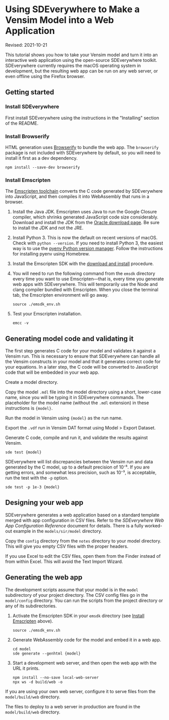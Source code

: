 # Using SDEverywhere to Make a Vensim Model into a Web Application

Revised: 2021-10-21

This tutorial shows you how to take your Vensim model and turn it into an interactive web application using the open-source SDEverywhere toolkit. SDEverywhere currently requires the macOS operating system in development, but the resulting web app can be run on any web server, or even offline using the Firefox browser.

## Getting started

### Install SDEverywhere

First install SDEverywhere using the instructions in the "Installing" section of the README.

### Install Browserify

HTML generation uses [Browserify](http://browserify.org) to bundle the web app. The `browserify` package is not included with SDEverywhere by default, so you will need to install it first as a dev dependency.

```
npm install --save-dev browserify
```

### Install Emscripten

The [Emscripten toolchain](https://emscripten.org/) converts the C code generated by SDEverywhere into JavaScript, and then compiles it into WebAssembly that runs in a browser.

1. Install the Java JDK. Emscripten uses Java to run the Google Closure compiler, which shrinks generated JavaScript code size considerably. Download and install the JDK from the [Oracle download page](https://www.oracle.com/technetwork/java/javase/downloads/index.html). Be sure to install the JDK and not the JRE.

2. Install Python 3. This is now the default on recent versions of macOS. Check with `python --version`. If you need to install Python 3, the easiest way is to use the [pyenv Python version manager](https://github.com/pyenv/pyenv). Follow the instructions for installing pyenv using Homebrew.

3. Install the Emscripten SDK with the [download and install](https://emscripten.org/docs/getting_started/downloads.html#download-and-install) procedure.

4. You will need to run the following command from the `emsdk` directory every time you want to use Emscripten—that is, every time you generate web apps with SDEverywhere. This will temporarily use the Node and clang compiler bundled with Emscripten. When you close the terminal tab, the Emscripten environment will go away.

   ```
   source ./emsdk_env.sh
   ```

5. Test your Emscripten installation.

   ```
   emcc -v
   ```

## Generating model code and validating it

The first step generates C code for your model and validates it against a Vensim run. This is necessary to ensure that SDEverywhere can handle all the Vensim constructs in your model and that it generates correct code for your equations. In a later step, the C code will be converted to JavaScript code that will be embedded in your web app.

Create a model directory.

Copy the model `.mdl` file into the model directory using a short, lower-case name, since you will be typing it in SDEverywhere commands. The placeholder for the model name (without the `.mdl` extension) in these instructions is `{model}`.

Run the model in Vensim using `{model}` as the run name.

Export the `.vdf` run in Vensim DAT format using Model > Export Dataset.

Generate C code, compile and run it, and validate the results against Vensim.

```
sde test {model}
```

SDEverywhere will list discrepancies between the Vensim run and data generated by the C model, up to a default precision of 10⁻⁵. If you are getting errors, and somewhat less precision, such as 10⁻³, is acceptable, run the test with the `-p` option.

```
sde test -p 1e-3 {model}
```

## Designing your web app

SDEverywhere generates a web application based on a standard template merged with app configuration in CSV files. Refer to the _SDEverywhere Web App Configuration Reference_ document for details. There is a fully worked-out example in the `models/sir/model` directory.

Copy the `config` directory from the `notes` directory to your model directory. This will give you empty CSV files with the proper headers.

If you use Excel to edit the CSV files, open them from the Finder instead of from within Excel. This will avoid the Text Import Wizard.

## Generating the web app

The development scripts assume that your model is in the `model` subdirectory of your project directory. The CSV config files go in the `model/config` directory. You can run the scripts from the project directory or any of its subdirectories.

1. Activate the Emscripten SDK in your `emsdk` directory (see [Install Emscripten](#install-emscripten) above).

   ```
   source ./emsdk_env.sh
   ```

2. Generate WebAssembly code for the model and embed it in a web app.

   ```
   cd model
   sde generate --genhtml {model}
   ```

3. Start a development web server, and then open the web app with the URL it prints.

   ```
   npm install --no-save local-web-server
   npx ws -d build/web -o
   ```

If you are using your own web server, configure it to serve files from the `model/build/web` directory.

The files to deploy to a web server in production are found in the `model/build/web` directory.

